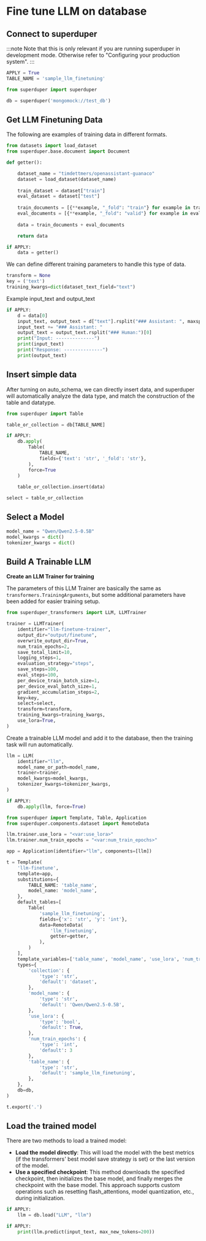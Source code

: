 # Fine tune LLM on database

<!-- TABS -->
## Connect to superduper

:::note
Note that this is only relevant if you are running superduper in development mode.
Otherwise refer to "Configuring your production system".
:::


```python
APPLY = True
TABLE_NAME = 'sample_llm_finetuning'
```


```python
from superduper import superduper

db = superduper('mongomock://test_db')
```

<!-- TABS -->
## Get LLM Finetuning Data

The following are examples of training data in different formats.


```python
from datasets import load_dataset
from superduper.base.document import Document

def getter():

    dataset_name = "timdettmers/openassistant-guanaco"
    dataset = load_dataset(dataset_name)
    
    train_dataset = dataset["train"]
    eval_dataset = dataset["test"]
    
    train_documents = [{**example, "_fold": "train"} for example in train_dataset][:10]
    eval_documents = [{**example, "_fold": "valid"} for example in eval_dataset][:5]
    
    data = train_documents + eval_documents

    return data
```


```python
if APPLY:
    data = getter()
```

We can define different training parameters to handle this type of data.


```python
transform = None
key = ('text')
training_kwargs=dict(dataset_text_field="text")
```

Example input_text and output_text


```python
if APPLY:
    d = data[0]
    input_text, output_text = d["text"].rsplit("### Assistant: ", maxsplit=1)
    input_text += "### Assistant: "
    output_text = output_text.rsplit("### Human:")[0]
    print("Input: --------------")
    print(input_text)
    print("Response: --------------")
    print(output_text)
```

<!-- TABS -->
## Insert simple data

After turning on auto_schema, we can directly insert data, and superduper will automatically analyze the data type, and match the construction of the table and datatype.


```python
from superduper import Table

table_or_collection = db[TABLE_NAME]

if APPLY:
    db.apply(
        Table(
            TABLE_NAME,
            fields={'text': 'str', '_fold': 'str'},
        ),
        force=True
    )
    
    table_or_collection.insert(data)

select = table_or_collection
```

## Select a Model


```python
model_name = "Qwen/Qwen2.5-0.5B"
model_kwargs = dict()
tokenizer_kwargs = dict()
```

<!-- TABS -->
## Build A Trainable LLM

**Create an LLM Trainer for training**

The parameters of this LLM Trainer are basically the same as `transformers.TrainingArguments`, but some additional parameters have been added for easier training setup.


```python
from superduper_transformers import LLM, LLMTrainer

trainer = LLMTrainer(
    identifier="llm-finetune-trainer",
    output_dir="output/finetune",
    overwrite_output_dir=True,
    num_train_epochs=2,
    save_total_limit=10,
    logging_steps=1,
    evaluation_strategy="steps",
    save_steps=100,
    eval_steps=100,
    per_device_train_batch_size=1,
    per_device_eval_batch_size=1,
    gradient_accumulation_steps=2,
    key=key,
    select=select,
    transform=transform,
    training_kwargs=training_kwargs,
    use_lora=True,
)
```

Create a trainable LLM model and add it to the database, then the training task will run automatically.


```python
llm = LLM(
    identifier="llm",
    model_name_or_path=model_name,
    trainer=trainer,
    model_kwargs=model_kwargs,
    tokenizer_kwargs=tokenizer_kwargs,
)
```


```python
if APPLY:
    db.apply(llm, force=True)
```


```python
from superduper import Template, Table, Application
from superduper.components.dataset import RemoteData

llm.trainer.use_lora = "<var:use_lora>"
llm.trainer.num_train_epochs = "<var:num_train_epochs>"

app = Application(identifier="llm", components=[llm])

t = Template(
    'llm-finetune',
    template=app,
    substitutions={
        TABLE_NAME: 'table_name',
        model_name: 'model_name',
    },
    default_tables=[
        Table(
            'sample_llm_finetuning',
            fields={'x': 'str', 'y': 'int'},
            data=RemoteData(
                'llm_finetuning',
                getter=getter,
            ),
        )
    ],
    template_variables=['table_name', 'model_name', 'use_lora', 'num_train_epochs'],
    types={
        'collection': {
            'type': 'str',
            'default': 'dataset',
        },
        'model_name': {
            'type': 'str',
            'default': 'Qwen/Qwen2.5-0.5B',
        },
        'use_lora': {
            'type': 'bool',
            'default': True,
        },
        'num_train_epochs': {
            'type': 'int',
            'default': 3
        },
        'table_name': {
            'type': 'str',
            'default': 'sample_llm_finetuning',
        },
    },
    db=db,
)

t.export('.')
```

## Load the trained model
There are two methods to load a trained model:

- **Load the model directly**: This will load the model with the best metrics (if the transformers' best model save strategy is set) or the last version of the model.
- **Use a specified checkpoint**: This method downloads the specified checkpoint, then initializes the base model, and finally merges the checkpoint with the base model. This approach supports custom operations such as resetting flash_attentions, model quantization, etc., during initialization.


```python
if APPLY:
    llm = db.load("LLM", "llm")
```


```python
if APPLY:
    print(llm.predict(input_text, max_new_tokens=200))
```
